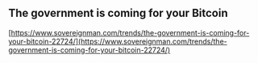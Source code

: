 ## The government is coming for your Bitcoin
  
  [https://www.sovereignman.com/trends/the-government-is-coming-for-your-bitcoin-22724/](https://www.sovereignman.com/trends/the-government-is-coming-for-your-bitcoin-22724/)